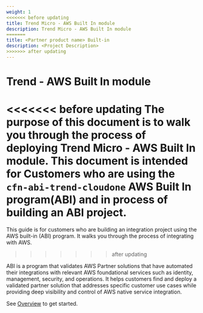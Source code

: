 ```yaml
---
weight: 1
<<<<<<< before updating
title: Trend Micro - AWS Built In module
description: Trend Micro - AWS Built In module
=======
title: <Partner product name> Built-in
description: <Project Description>
>>>>>>> after updating
---
```


# Trend - AWS Built In module

<<<<<<< before updating
The purpose of this document is to walk you through the process of deploying Trend Micro - AWS Built In module. This document is intended for Customers who are using the `cfn-abi-trend-cloudone` AWS Built In program(ABI) and in process of building an ABI project.
=======
This guide is for customers who are building an <partner-product-name> integration project using the AWS built-in (ABI) program. It walks you through the process of integrating <partner-product-name> with AWS.
>>>>>>> after updating

ABI is a program that validates AWS Partner solutions that have automated their integrations with relevant AWS foundational services such as identity, management, security, and operations. It helps customers find and deploy a validated partner solution that addresses specific customer use cases while providing deep visibility and control of AWS native service integration.

See [Overview](/overview/index.html) to get started.